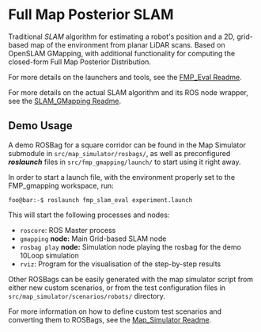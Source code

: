# Full Map Posterior SLAM

Traditional *SLAM* algorithm for estimating a robot's position and a 2D, grid-based map of the environment from planar LiDAR scans.
Based on OpenSLAM GMapping, with additional functionality for computing the closed-form Full Map Posterior Distribution.

For more details on the launchers and tools, see the [FMP_Eval Readme](../../projects/python/perception/slam/full_map_posterior_gmapping/src/fmp_slam_eval/README.md).

For more details on the actual SLAM algorithm and its ROS node wrapper, see the [SLAM_GMapping Readme](../../projects/python/perception/slam/full_map_posterior_gmapping/src/slam_gmapping/README.md).

## Demo Usage
A demo ROSBag for a square corridor can be found in the Map Simulator submodule in `src/map_simulator/rosbags/`, as well as preconfigured ***roslaunch***
files in `src/fmp_gmapping/launch/` to start using it right away.

In order to start a launch file, with the environment properly set to the FMP_gmapping workspace, run:
```console
foo@bar:-$ roslaunch fmp_slam_eval experiment.launch
```

This will start the following processes and nodes:

* `roscore`: ROS Master process
* `gmapping` **node:** Main Grid-based SLAM node
* `rosbag play` **node:** Simulation node playing the rosbag for the demo 10Loop simulation
* `rviz`: Program for the visualisation of the step-by-step results

Other ROSBags can be easily generated with the map simulator script from either new custom scenarios, or from the test configuration files in `src/map_simulator/scenarios/robots/` directory.

For more information on how to define custom test scenarios and converting them to ROSBags, see the [Map_Simulator Readme](../../projects/python/perception/slam/full_map_posterior_gmapping/src/map_simulator/README.md).
